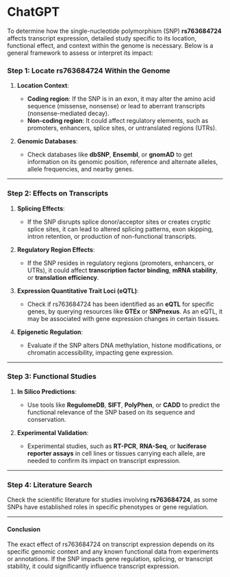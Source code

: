 # ChatGPT

To determine how the single-nucleotide polymorphism (SNP) **rs763684724** affects transcript expression, detailed study specific to its location, functional effect, and context within the genome is necessary. Below is a general framework to assess or interpret its impact:

### Step 1: Locate rs763684724 Within the Genome
1. **Location Context**:
   - **Coding region**: If the SNP is in an exon, it may alter the amino acid sequence (missense, nonsense) or lead to aberrant transcripts (nonsense-mediated decay).
   - **Non-coding region**: It could affect regulatory elements, such as promoters, enhancers, splice sites, or untranslated regions (UTRs).

2. **Genomic Databases**:
   - Check databases like **dbSNP**, **Ensembl**, or **gnomAD** to get information on its genomic position, reference and alternate alleles, allele frequencies, and nearby genes.

---

### Step 2: Effects on Transcripts
1. **Splicing Effects**:
   - If the SNP disrupts splice donor/acceptor sites or creates cryptic splice sites, it can lead to altered splicing patterns, exon skipping, intron retention, or production of non-functional transcripts.
   
2. **Regulatory Region Effects**:
   - If the SNP resides in regulatory regions (promoters, enhancers, or UTRs), it could affect **transcription factor binding**, **mRNA stability**, or **translation efficiency**.

3. **Expression Quantitative Trait Loci (eQTL)**:
   - Check if rs763684724 has been identified as an **eQTL** for specific genes, by querying resources like **GTEx** or **SNPnexus**. As an eQTL, it may be associated with gene expression changes in certain tissues.

4. **Epigenetic Regulation**:
   - Evaluate if the SNP alters DNA methylation, histone modifications, or chromatin accessibility, impacting gene expression.

---

### Step 3: Functional Studies
1. **In Silico Predictions**:
   - Use tools like **RegulomeDB**, **SIFT**, **PolyPhen**, or **CADD** to predict the functional relevance of the SNP based on its sequence and conservation.

2. **Experimental Validation**:
   - Experimental studies, such as **RT-PCR**, **RNA-Seq**, or **luciferase reporter assays** in cell lines or tissues carrying each allele, are needed to confirm its impact on transcript expression.

---

### Step 4: Literature Search
Check the scientific literature for studies involving **rs763684724**, as some SNPs have established roles in specific phenotypes or gene regulation.

---

#### Conclusion
The exact effect of rs763684724 on transcript expression depends on its specific genomic context and any known functional data from experiments or annotations. If the SNP impacts gene regulation, splicing, or transcript stability, it could significantly influence transcript expression.